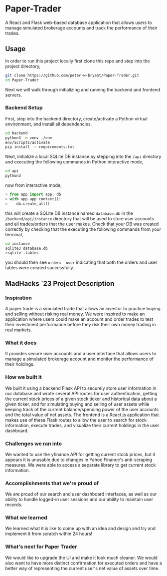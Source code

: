 # Paper-Trader
 A React and Flask web-based database application that allows users to manage simulated brokerage accounts and track the performance of their trades.

## Usage
In order to run this project locally first clone this repo and step into the project directory,
```bash
git clone https://github.com/peter-w-bryant/Paper-Trader.git
cd Paper-Trader
```
Next we will walk through initializing and running the backend and frontend servers.

### Backend Setup
First, step into the backend directory, create/activate a Python virtual environment, and install all dependencies.

```bash
cd backend
python3 -m venv ./env
env/Scripts/activate
pip install -r requirements.txt
```
Next, initialize a local SQLite DB instance by stepping into the ```/api``` directory and executing the following commands in Python interactive mode,

```bash
cd api
python3
```
now from interactive mode,

```python
> from app import app, db
> with app.app_context():
>    db.create_all()
```

this will create a SQLite DB instance named ```database.db``` in the ```/backend/api/instance``` directory that will be used to store user accounts and all trades/orders that the user makes. Check that your DB was created correctly by checking that the executing the following commands from your terminal,
```bash
cd instance
sqlite3 database.db
>sqlite .tables
```
you should then see ```orders  user``` indicating that both the orders and user tables were created successfully.


## MadHacks `23 Project Description
### Inspiration
A paper trade is a simulated trade that allows an investor to practice buying and selling without risking real money. We were inspired to make an application where users could make an account and order trades to test their investment performance before they risk their own money trading in real markets. 

### What it does
It provides secure user accounts and a user interface that allows users to manage a simulated brokerage account and monitor the performance of their holdings.

### How we built it
We built it using a backend Flask API to securely store user information in our database and wrote several API routes for user authentication, getting the current stock prices of a given stock ticker and historical data about a given ticker, and for simulating buying and selling of user assets while keeping track of the current balance/spending power of the user accounts and the total value of net assets. The frontend is a React.js application that makes use of these Flask routes to allow the user to search for stock information, execute trades, and visualize their current holdings in the user dashboard.

### Challenges we ran into
We wanted to use the yfinance API for getting current stock prices, but it appears it is unusable due to changes in Yahoo Finance's anti-scraping measures. We were able to access a separate library to get current stock information.

### Accomplishments that we're proud of
We are proud of our search and user dashboard interfaces, as well as our ability to handle logged-in user sessions and our ability to maintain user records.

### What we learned
We learned what it is like to come up with an idea and design and try and implement it from scratch within 24 hours!

### What's next for Paper Trader
We would like to upgrade the UI and make it look much cleaner. We would also want to have more distinct confirmation for executed orders and have a better way of representing the current user's net value of assets over time.
